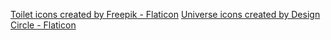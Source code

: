 <a href="https://www.flaticon.com/free-icons/toilet" title="toilet icons">Toilet icons created by Freepik - Flaticon</a>
<a href="https://www.flaticon.com/free-icons/universe" title="universe icons">Universe icons created by Design Circle - Flaticon</a>